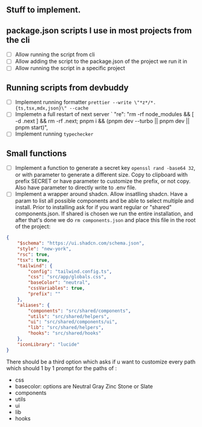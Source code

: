 ## Stuff to implement.

## package.json scripts I use in most projects from the cli
- [ ] Allow running the script from cli
- [ ] Allow adding the script to the package.json of the project we run it in
- [ ] Allow running the script in a specific project

## Running scripts from devbuddy
- [ ] Implement running formatter `prettier --write \"*z*/*.{ts,tsx,mdx,json}\" --cache`
- [ ] Implemetn a full restart of next server `    "re": "rm -rf node_modules && [ -d .next ] && rm -rf .next; pnpm i && (pnpm dev --turbo || pnpm dev || pnpm start)",
- [ ] Implement running `typechecker`

## Small functions
- [ ] Implement a function to generate a secret key `openssl rand -base64 32`, or with parameter to generate a different size. Copy to clipboard with prefix SECRET or have parameter to customize the prefix, or not copy. Also have parameter to directly write to .env file.
- [ ] Implement a wrapper around shadcn. Allow insatlling shadcn. Have a param to list all possible components and be able to select multiple and install. Prior to installing ask for if you want regular or "shared" components.json. If shared is chosen we run the entire installation, and after that's done we do `rm components.json` and place this file in the root of the project: 
```json
{
	"$schema": "https://ui.shadcn.com/schema.json",
	"style": "new-york",
	"rsc": true,
	"tsx": true,
	"tailwind": {
		"config": "tailwind.config.ts",
		"css": "src/app/globals.css",
		"baseColor": "neutral",
		"cssVariables": true,
		"prefix": ""
	},
	"aliases": {
		"components": "src/shared/components",
		"utils": "src/shared/helpers",
		"ui": "src/shared/components/ui",
		"lib": "src/shared/helpers",
		"hooks": "src/shared/hooks"
	},
	"iconLibrary": "lucide"
}
``` 
There should be a third option which asks if u want to customize every path which should 1 by 1 prompt for the paths of : 
- css
- basecolor: options are Neutral Gray Zinc Stone or Slate
- components
- utils
- ui
- lib
- hooks

